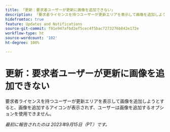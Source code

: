 ```yaml
---
title: 「更新：要求者ユーザーが更新に画像を追加できない」
description: 「要求者ライセンスを持つユーザーが更新エリアを表示して画像を追加しようとすると、画像を追加するアイコンが表示されず、ユーザーは画像を追加するオプションを使用できません。」
hidefromtoc: true
feature: Updates and Notifications
source-git-commit: f91e947afbd2ef5cec4f5bac7273276b842e172e
workflow-type: ht
source-wordcount: '102'
ht-degree: 100%

---
```



# 更新：要求者ユーザーが更新に画像を追加できない

要求者ライセンスを持つユーザーが更新エリアを表示して画像を追加しようとすると、画像を追加するアイコンが表示されず、ユーザーは画像を追加するオプションを使用できません。

_最初に報告されたのは 2023年9月15日（PT）です。_
